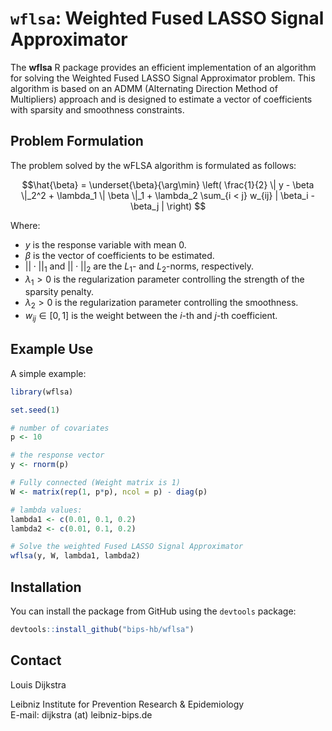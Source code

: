# `wflsa`: Weighted Fused LASSO Signal Approximator

The **wflsa** R package provides an efficient implementation of an algorithm for solving the Weighted Fused LASSO Signal Approximator problem. This algorithm is based on an ADMM (Alternating Direction Method of Multipliers) approach and is designed to estimate a vector of coefficients with sparsity and smoothness constraints.

## Problem Formulation

The problem solved by the wFLSA algorithm is formulated as follows:

```math 
\hat{\beta} = \underset{\beta}{\arg\min} \left( \frac{1}{2} \| y - \beta \|_2^2 + \lambda_1 \| \beta \|_1 + \lambda_2 \sum_{i < j} w_{ij} | \beta_i - \beta_j | \right) 
```

Where:
- $y$ is the response variable with mean 0.
- $\beta$ is the vector of coefficients to be estimated.
- $|| \cdot ||_1$ and $|| \cdot ||_2$ are the $L_1$- and $L_2$-norms, respectively.
- $\lambda_1 > 0$ is the regularization parameter controlling the strength of the sparsity penalty.
- $\lambda_2 > 0$ is the regularization parameter controlling the smoothness.
- $w_{ij} \in [0,1]$ is the weight between the $i$-th and $j$-th coefficient.

## Example Use

A simple example: 
```R
library(wflsa)

set.seed(1)

# number of covariates
p <- 10

# the response vector
y <- rnorm(p)

# Fully connected (Weight matrix is 1)
W <- matrix(rep(1, p*p), ncol = p) - diag(p)

# lambda values:
lambda1 <- c(0.01, 0.1, 0.2)
lambda2 <- c(0.01, 0.1, 0.2)

# Solve the weighted Fused LASSO Signal Approximator
wflsa(y, W, lambda1, lambda2)
```

## Installation

You can install the package from GitHub using the `devtools` package:

```R
devtools::install_github("bips-hb/wflsa")
```
## Contact

Louis Dijkstra

Leibniz Institute for Prevention Research & Epidemiology  
E-mail: dijkstra (at) leibniz-bips.de
